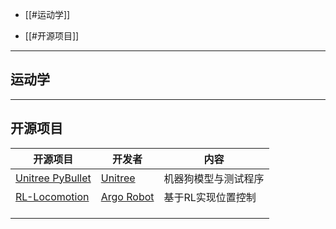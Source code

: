 
+ [[#运动学]]

+ [[#开源项目]]



---
## 运动学



---
## 开源项目

| 开源项目                                                                    | 开发者                                           | 内容         |
| ----------------------------------------------------------------------- | --------------------------------------------- | ---------- |
| [Unitree PyBullet](https://github.com/unitreerobotics/unitree_pybullet) | [Unitree](https://github.com/unitreerobotics) | 机器狗模型与测试程序 |
| [RL-Locomotion](https://github.com/Argo-Robot/quadrupedslocomotion)     | [Argo Robot](https://github.com/Argo-Robot)   | 基于RL实现位置控制 |
|                                                                         |                                               |            |
|                                                                         |                                               |            |
|                                                                         |                                               |            |
